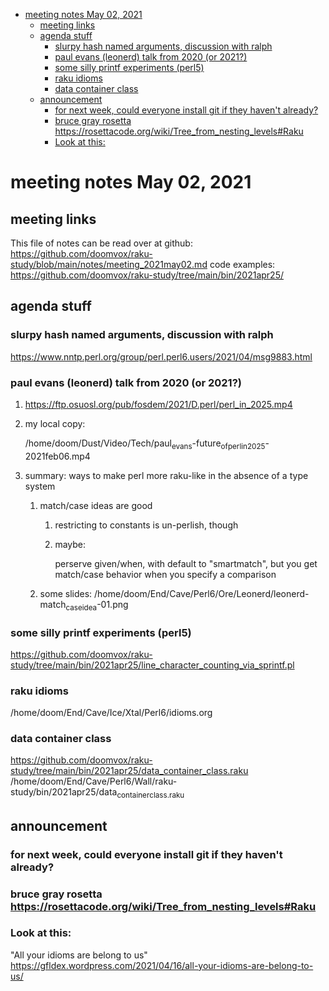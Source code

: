 - [meeting notes May 02, 2021](#org728826f)
  - [meeting links](#orgc7b5a3d)
  - [agenda stuff](#org1fc2169)
    - [slurpy hash named arguments, discussion with ralph](#org85fb6b9)
    - [paul evans (leonerd) talk from 2020 (or 2021?)](#org755716a)
    - [some silly printf experiments (perl5)](#org79ea34f)
    - [raku idioms](#org0b8fbfb)
    - [data container class](#orga2df293)
  - [announcement](#org1a564dc)
    - [for next week, could everyone install git if they haven't already?](#org311a7d7)
    - [bruce gray rosetta  <https://rosettacode.org/wiki/Tree_from_nesting_levels#Raku>](#org2d32255)
    - [Look at this:](#org7d1b7f7)


<a id="org728826f"></a>

# meeting notes May 02, 2021


<a id="orgc7b5a3d"></a>

## meeting links

This file of notes can be read over at github: <https://github.com/doomvox/raku-study/blob/main/notes/meeting_2021may02.md> code examples: <https://github.com/doomvox/raku-study/tree/main/bin/2021apr25/>


<a id="org1fc2169"></a>

## agenda stuff


<a id="org85fb6b9"></a>

### slurpy hash named arguments, discussion with ralph

<https://www.nntp.perl.org/group/perl.perl6.users/2021/04/msg9883.html>


<a id="org755716a"></a>

### paul evans (leonerd) talk from 2020 (or 2021?)

1.  <https://ftp.osuosl.org/pub/fosdem/2021/D.perl/perl_in_2025.mp4>

2.  my local copy:

    /home/doom/Dust/Video/Tech/paul<sub>evans</sub>-future<sub>of</sub><sub>perl</sub><sub>in</sub><sub>2025</sub>-2021feb06.mp4

3.  summary: ways to make perl more raku-like in the absence of a type system

    1.  match/case ideas are good
    
        1.  restricting to constants is un-perlish, though
        
        2.  maybe:
        
            perserve given/when, with default to "smartmatch", but you get match/case behavior when you specify a comparison
    
    2.  some slides: /home/doom/End/Cave/Perl6/Ore/Leonerd/leonerd-match<sub>case</sub><sub>idea</sub>-01.png


<a id="org79ea34f"></a>

### some silly printf experiments (perl5)

<https://github.com/doomvox/raku-study/tree/main/bin/2021apr25/line_character_counting_via_sprintf.pl>


<a id="org0b8fbfb"></a>

### raku idioms

/home/doom/End/Cave/Ice/Xtal/Perl6/idioms.org


<a id="orga2df293"></a>

### data container class

<https://github.com/doomvox/raku-study/tree/main/bin/2021apr25/data_container_class.raku> /home/doom/End/Cave/Perl6/Wall/raku-study/bin/2021apr25/data<sub>container</sub><sub>class.raku</sub>


<a id="org1a564dc"></a>

## announcement


<a id="org311a7d7"></a>

### for next week, could everyone install git if they haven't already?


<a id="org2d32255"></a>

### bruce gray rosetta  <https://rosettacode.org/wiki/Tree_from_nesting_levels#Raku>


<a id="org7d1b7f7"></a>

### Look at this:

"All your idioms are belong to us" <https://gfldex.wordpress.com/2021/04/16/all-your-idioms-are-belong-to-us/>
